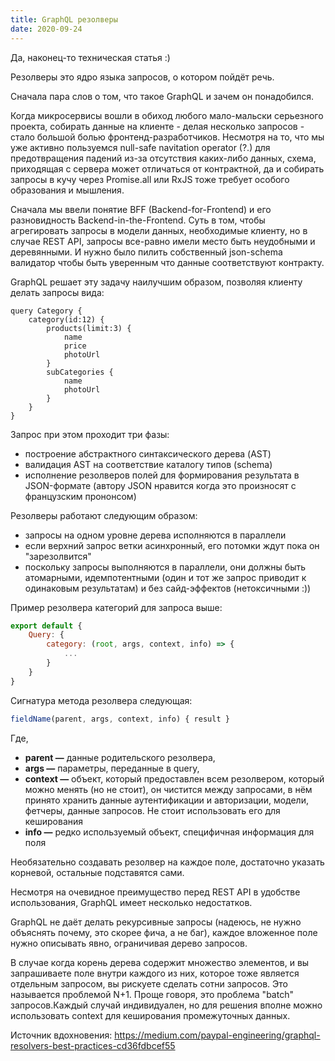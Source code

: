 ```yaml
---
title: GraphQL резолверы
date: 2020-09-24
---
```

Да, наконец-то техническая статья :)

Резолверы это ядро языка запросов, о котором пойдёт речь.

Сначала пара слов о том, что такое GraphQL и зачем он понадобился.

Когда микросервисы вошли в обиход любого мало-мальски серьезного проекта, собирать данные на клиенте - делая несколько запросов - стало большой болью фронтенд-разработчиков. Несмотря на то, что мы уже активно пользуемся null-safe navitation operator (?.) для предотвращения падений из-за отсутствия каких-либо данных, схема, приходящая с сервера может отличаться от контрактной, да и собирать запросы в кучу через Promise.all или RxJS тоже требует особого образования и мышления.

Сначала мы ввели понятие BFF (Backend-for-Frontend) и его разновидность Backend-in-the-Frontend. Суть в том, чтобы агрегировать запросы в модели данных, необходимые клиенту, но в случае REST API, запросы все-равно имели место быть неудобными и деревянными. И нужно было пилить собственный json-schema валидатор чтобы быть уверенным что данные соответствуют контракту.

GraphQL решает эту задачу наилучшим образом, позволяя клиенту делать запросы вида:
```
query Category {
    category(id:12) {
        products(limit:3) {
            name
            price
            photoUrl
        }
        subCategories {
            name
            photoUrl
        }
    }
}
```

Запрос при этом проходит три фазы:
- построение абстрактного синтаксического дерева (AST)
- валидация AST на соответствие каталогу типов (schema)
- исполнение резолверов полей для формирования результата в JSON-формате (автору JSON нравится когда это произносят с французским прононсом)

Резолверы работают следующим образом:
- запросы на одном уровне дерева исполняются в параллели
- если верхний запрос ветки асинхронный, его потомки ждут пока он "зарезолвится"
- поскольку запросы выполняются в параллели, они должны быть атомарными, идемпотентными (один и тот же запрос приводит к одинаковым результатам) и без сайд-эффектов (нетоксичными :))

Пример резолвера категорий для запроса выше:
``` js
export default {
    Query: {
        category: (root, args, context, info) => {
            ...
        }
    }
}
```

Сигнатура метода резолвера следующая:
``` js
fieldName(parent, args, context, info) { result } 
```

Где,
- **parent &mdash;** данные родительского резолвера,
- **args &mdash;** параметры, переданные в query,
- **context &mdash;** объект, который предоставлен всем резолвером, который можно менять (но не стоит), он чистится между запросами, в нём принято хранить данные аутентификации и авторизации, модели, фетчеры, данные запросов. Не стоит использовать его для кеширования
- **info &mdash;** редко используемый объект, специфичная информация для поля

Необязательно создавать резолвер на каждое поле, достаточно указать корневой, остальные подставятся сами.

Несмотря на очевидное преимущество перед REST API в удобстве использования, GraphQL имеет несколько недостатков.

GraphQL не даёт делать рекурсивные запросы (надеюсь, не нужно объяснять почему, это скорее фича, а не баг), каждое вложенное поле нужно описывать явно, ограничивая дерево запросов.

В случае когда корень дерева содержит множество элементов, и вы запрашиваете поле внутри каждого из них, которое тоже является отдельным запросом, вы рискуете сделать сотни запросов. Это называется проблемой N+1. Проще говоря, это проблема "batch" запросов.Каждый случай индивидуален, но для решения вполне можно использовать context для кеширования промежуточных данных. 

Источник вдохновения:
https://medium.com/paypal-engineering/graphql-resolvers-best-practices-cd36fdbcef55